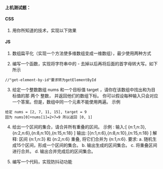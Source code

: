 #### 上机测试题：
#### CSS

1. 用你所知道的技术，实现以下效果


#### JS
1. 数组扁平化（实现一个方法使多维数组变成一维数组），最少使用两种方式

2. 编写一个函数，实现将字符串中的 - 去掉以后再将后面的首字母转大写。如下所示
```
//"get-element-by-id"要求转为getElementById
```

3. 给定一个整数数组 nums 和一个目标值 target ，请你在该数组中找出和为目标值的那 两个 整数， 并返回他们的数组下标。
你可以假设每种输入只会对应一个答案。但是，数组中同一个元素不能使用两遍。
示例
```
给定 nums = [2, 7, 11, 15], target = 9
因为 nums[0]+nums[1]=2+7=9 所以返回 [0, 1]
```

4. 给出一个区间的集合，请合并所有重叠的区间。 
示例 :
输入:[ {n:1,n:3},{n:2,n:6},{n:8,n:10},{n:15,n:18} ]
输出: [{n:1,n:6},{n:8,n:10},{n:15,n:18} ]
解释: 区间 {n:1,n:3} 和 {n:2,n:6} 重叠, 将它们合并为 {n:1,n:6}. 要求:
a. 随机生成15个区间，形成一个区间的集合。 
b. 输出生成的区间集合。
c. 将重叠区间进行合并。
d. 输出合并完成后的区间集合。

5. 编写一个代码，实现防抖动功能

